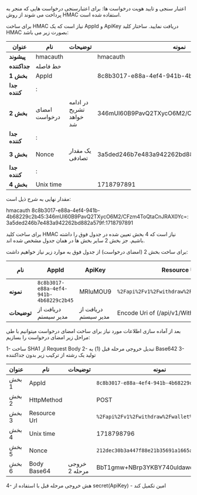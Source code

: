 اعتبار سنجی و تایید هویت درخواست ها:
برای اعتبارسنجی درخواست هایی که منجر به پرداخت می شوند از روش HMAC استفاده شده است.

برای ساخت HMAC نیاز است که یک AppId و ApiKey دریافت نمایید. ساختار کلید HMAC بصورت زیر می باشد:

| **عنوان**        | **نام**         | **توضیحات**                   | **نمونه**                            |
|------------------|-----------------|-------------------------------|-------------------------------------|
| **پیشوند**       | hmacauth        |                               | hmacauth                            |
| **جداکننده**     | خط فاصله        |                               |                                     |
| **بخش 1**        | AppId           |                               | 8c8b3017-e88a-4ef4-941b-4b68229c2b45 |
| **جدا کننده**    | :               |                               |                                     |
| **بخش 2**        | امضای درخواست   | در ادامه تشریح خواهد شد      | 346mUl60B9PavQ2TXycO6M2/CFzm4ToQtaCnJRAX0Yc= |
| **جدا کننده**    | :               |                               |                                     |
| **بخش 3**        | Nonce           | یک مقدار تصادفی              | 3a5ded246b7e483a942262bd882a579f   |
| **جدا کننده**    | :               |                               |                                     |
| **بخش 4**        | Unix time       |                               | 1718797891                          |


مقدار نهایی به شرح ذیل است:

hmacauth 8c8b3017-e88a-4ef4-941b-4b68229c2b45:346mUl60B9PavQ2TXycO6M2/CFzm4ToQtaCnJRAX0Yc=:3a5ded246b7e483a942262bd882a579f:1718797891


برای ساخت کلید HMAC نیاز است که 4 بخش تعیین شده در جدول فوق را داشته باشیم. جز بخش 2 سایر بخش ها در همان جدول مشخص شده اند.

برای ساخت بخش 2 (امضای درخواست) از جدول فوق به موارد زیر نیاز خواهیم داشت:

| **نام**         | **AppId**                               | **ApiKey** | **Resource Url**                                      | **HTTP Method** | **Nonce**                             | **Unix time** | **Request Body**                          |
|------------------|-----------------------------------------|------------|-------------------------------------------------------|-----------------|---------------------------------------|---------------|-------------------------------------------|
| **نمونه**        | `8c8b3017-e88a-4ef4-941b-4b68229c2b45` | MRIuMOU9   | `%2Fapi%2Fv1%2Fwithdraw%2Fwallet%2F1%2Fbill`       | POST            | `212dec30b3a447f88e21b35691a1665a`   | `1718798796`  | `{"ClientRequestId":"3088","Amount":"10000"}` |
| **توضیحات**      | دریافت از مدیر سیستم                   | دریافت از مدیر سیستم | Encode Uri of (/api/v1/Withdraw/wallet/1/bill | UpperCase       | UUID                                  |               | Json of request object                    |

بعد از آماده سازی اطلاعات مورد نیاز برای ساخت امضای درخواست میتوانیم با طی مراحل زیر امضای درخواست را بسازیم:

1- ساخت SHA1 از Request Body
2- تبدیل خروجی مرحله قبل (1) به Base642
3- تولید یک رشته از ترکیب زیر بدون جداکننده


| **عنوان**      | **نام**        | **توضیحات**       | **نمونه**                                       |
|-----------------|----------------|--------------------|-------------------------------------------------|
| بخش 1           | AppId          |                    | `8c8b3017-e88a-4ef4-941b-4b68229c2b45`        |
| بخش 2           | HttpMethod     |                    | POST                                            |
| بخش 3           | Resource Url   |                    | `%2Fapi%2Fv1%2Fwithdraw%2Fwallet%2F1%2Fbill`  |
| بخش 4           | Unix time      |                    | 1718798796                                     |
| بخش 5           | Nonce          |                    | `212dec30b3a447f88e21b35691a1665a`            |
| بخش 6           | Body Base64    | خروجی مرحله 2      | BbT1gmw+NBrp3YKBY740uldawqw=                   |




4- هش خروجی مرحله قبل با استفاده از secret(ApiKey) - امین تکمیل کند
